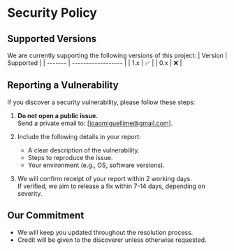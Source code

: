 # Security Policy

## Supported Versions
We are currently supporting the following versions of this project:
| Version | Supported          |
| ------- | ------------------ |
| 1.x     | ✅                 |
| 0.x     | ❌                 |

## Reporting a Vulnerability
If you discover a security vulnerability, please follow these steps:

1. **Do not open a public issue.**  
   Send a private email to: [joaomiguellime@gmail.com].

2. Include the following details in your report:
   - A clear description of the vulnerability.
   - Steps to reproduce the issue.
   - Your environment (e.g., OS, software versions).

3. We will confirm receipt of your report within 2 working days.  
   If verified, we aim to release a fix within 7-14 days, depending on severity.

## Our Commitment
- We will keep you updated throughout the resolution process.  
- Credit will be given to the discoverer unless otherwise requested.